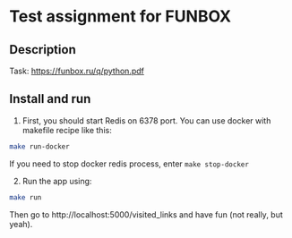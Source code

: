 # Test assignment for FUNBOX

## Description

Task: https://funbox.ru/q/python.pdf

## Install and run

1. First, you should start Redis on 6378 port. You can use docker with makefile recipe like this:

```bash
make run-docker
```

If you need to stop docker redis process, enter `make stop-docker`

2. Run the app using:

```bash
make run
```

Then go to http://localhost:5000/visited_links and have fun (not really, but yeah).